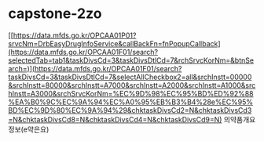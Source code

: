 # capstone-2zo
[[https://data.mfds.go.kr/OPCAA01P01?srvcNm=DrbEasyDrugInfoService&callBackFn=fnPopupCallback](https://data.mfds.go.kr/OPCAA01F01/search?selectedTab=tab1&taskDivsCd=3&taskDivsDtlCd=7&rchSrvcKorNm=&btnSearch=)](https://data.mfds.go.kr/OPCAA01F01/search?taskDivsCd=3&taskDivsDtlCd=7&selectAllCheckbox2=all&srchInstt=00000&srchInstt=80000&srchInstt=A7000&srchInstt=A2000&srchInstt=A1000&srchInstt=A3000&srchSrvcKorNm=%EC%9D%98%EC%95%BD%ED%92%88%EA%B0%9C%EC%9A%94%EC%A0%95%EB%B3%B4%28e%EC%95%BD%EC%9D%80%EC%9A%94%29&chktaskDivsCd2=N&chktaskDivsCd3=N&chktaskDivsCd8=N&chktaskDivsCd4=N&chktaskDivsCd9=N)
의약품개요정보(e약은요)
